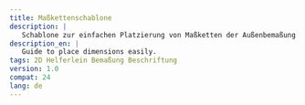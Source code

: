 ```yaml
---
title: Maßkettenschablone
description: |
   Schablone zur einfachen Platzierung von Maßketten der Außenbemaßung mit Beschriftung.
description_en: |
   Guide to place dimensions easily.
tags: 2D Helferlein Bemaßung Beschriftung
version: 1.0
compat: 24
lang: de
---
```


